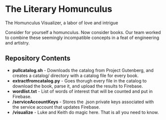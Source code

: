 # The Literary Homunculus
The Homunculus Visualizer, a labor of love and intrigue

Consider for yourself a homunculus. Now consider books. Our team worked to combine these seemingly incompatible concepts in a feat of engineering and artistry.

Repository Contents
-------------------

* **pullcatalog.sh** - Downloads the catalog from Project Gutenberg, and creates a catalog/ directory with a catalog file for every book. 
* **extractfromcatalog.py** - Goes thorugh every file in the catalog to download the book, parse it, and upload the results to Firebase.
* **wordlist.txt**  - List of words of interest that will be counted and put in Firebase. 
* **/serviceAccountKeys**  - Stores the .json private keys associated with the service account that updates Firebase.
* **/visualize** - Luke and Keith do magic here. That is all you need to know.

